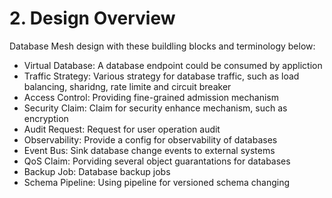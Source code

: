 # 2. Design Overview

Database Mesh design with these buildling blocks and terminology below:
* Virtual Database: A database endpoint could be consumed by appliction
* Traffic Strategy: Various strategy for database traffic, such as load balancing, sharidng, rate limite and circuit breaker 
* Access Control: Providing fine-grained admission mechanism 
* Security Claim: Claim for security enhance mechanism, such as encryption
* Audit Request: Request for user operation audit 
* Observability: Provide a config for observability of databases
* Event Bus: Sink database change events to external systems
* QoS Claim: Porviding several object guarantations for databases
* Backup Job: Database backup jobs
* Schema Pipeline: Using pipeline for versioned schema changing